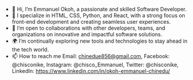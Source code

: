 - 👋 Hi, I’m Emmanuel Okoh, a passionate and skilled Software Developer.
- 👀 I specialize in HTML, CSS, Python, and React, with a strong focus on front-end development and creating seamless user experiences.
- 🤝 I’m open to collaborations with other developers, teams, and organizations on innovative and impactful software solutions.
- 🌍 I’m continually exploring new tools and technologies to stay ahead in the tech world.
- 📫 How to reach me Email: chinedue856@gmail.com, Facebook: @chisconike, Instagram: @chisco_Emmanuel, Twitter: @chisconike, LinkedIn: https://www.linkedin.com/in/okoh-emmanuel-chinedu/

<!---
Chisconike/Chisconike is a ✨ special ✨ repository because its `README.md` (this file) appears on your GitHub profile. 
You can click the Preview link to take a look at your changes.
--->
